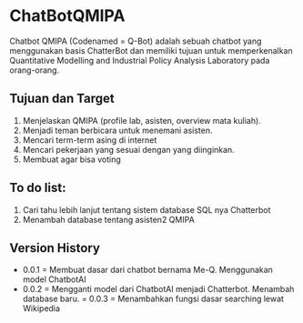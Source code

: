 # ChatBotQMIPA

Chatbot QMIPA (Codenamed = Q-Bot) adalah sebuah chatbot yang menggunakan basis ChatterBot dan memiliki tujuan untuk memperkenalkan Quantitative Modelling and Industrial Policy Analysis Laboratory pada orang-orang.

## Tujuan dan Target
1. Menjelaskan QMIPA (profile lab, asisten, overview mata kuliah).
2. Menjadi teman berbicara untuk menemani asisten.
3. Mencari term-term asing di internet
4. Mencari pekerjaan yang sesuai dengan yang diinginkan.
5. Membuat agar bisa voting

## To do list:
1. Cari tahu lebih lanjut tentang sistem database SQL nya Chatterbot
2. Menambah database tentang asisten2 QMIPA

## Version History
- 0.0.1 = Membuat dasar dari chatbot bernama Me-Q. Menggunakan model ChatbotAI
- 0.0.2 = Mengganti model dari ChatbotAI menjadi Chatterbot. Menambah database baru.
= 0.0.3 = Menambahkan fungsi dasar searching lewat Wikipedia
